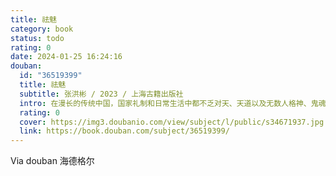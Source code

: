 ```yaml
---
title: 祛魅
category: book
status: todo
rating: 0
date: 2024-01-25 16:24:16
douban:
  id: "36519399"
  title: 祛魅
  subtitle: 张洪彬 / 2023 / 上海古籍出版社
  intro: 在漫长的传统中国，国家礼制和日常生活中都不乏对天、天道以及无数人格神、鬼魂等神圣存在的信仰和敬畏。但从民国初年起，这些神圣存在基本上从中上层社会的公共生活中销声匿迹了，政治权力的最高代表不再自称受命于天，知识分子的公开言论多半也不再竭力证明天是值得敬畏和信仰的神圣存在，对人格神的信仰、对建基于阴阳五行法则之上的各种信仰形式，在公共言说中变得面目可疑。这一根本性的变化是怎样发生的？为什么会发生这样的变化？本书从思想史层面入手，考察晚清基督教自然神学及其中包含的近代科学知识对传统宇宙观的挑战，并考察本土知识分子如何利用以生物进化论为基础的天演论来回应挑战，进而解释传统宇宙观的祛魅和信仰传统的正当性衰弱。
  rating: 0
  cover: https://img3.doubanio.com/view/subject/l/public/s34671937.jpg
  link: https://book.douban.com/subject/36519399/
---
```


Via douban 海德格尔